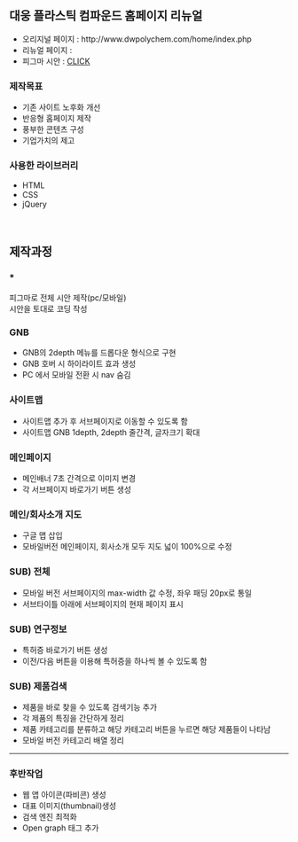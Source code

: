   <section>
  <h1>대웅 플라스틱 컴파운드 홈페이지 리뉴얼</h1>
    <ul>
      <li>오리지널 페이지 : http://www.dwpolychem.com/home/index.php</li>
      <li>리뉴얼 페이지 :
      </li>
      <li>피그마 시안 :
      <a href="https://www.figma.com/file/d5KFzIVfS9KdjTpokchvkV/%EB%8C%80%EC%9B%85-%ED%94%8C%EB%9D%BC%EC%8A%A4%ED%8B%B1-%EC%BB%B4%ED%8C%8C%EC%9A%B4%EB%94%A9-%EC%97%85%EC%B2%B4?node-id=0%3A1&t=5flNg1KbQSwcjLcf-1" alt="figma">CLICK</a>
      </li>
    </ul>
  </section>
  <section>
    <h3>제작목표</h3>
    <ul>
      <li>기존 사이트 노후화 개선</li>
      <li>반응형 홈페이지 제작</li>
      <li>풍부한 콘텐츠 구성 </li>
      <li>기업가치의 제고</li>
    </ul>
  </section>
  <section>
    <h3>사용한 라이브러리</h3>
    <ul>
      <li>HTML</li>
      <li>CSS</li>
      <li>jQuery</li>
    </ul>
  </section>
  <br>
  <section>
    <h2>제작과정</h2>
    <h3>*</h3>
    <p>
      피그마로 전체 시안 제작(pc/모바일)<br>
      시안을 토대로 코딩 작성
    </p>
    <h3>GNB</h3>
    <ul>
      <li>GNB의 2depth 메뉴를 드롭다운 형식으로 구현</li>
      <li>GNB 호버 시 하이라이트 효과 생성</li>
      <li>PC 에서 모바일 전환 시 nav 숨김 </li>
    </ul>
    <h3>사이트맵</h3>
    <ul>
      <li>사이트맵 추가 후 서브페이지로 이동할 수 있도록 함</li>
      <li>사이트맵 GNB 1depth, 2depth 줄간격, 글자크기 확대</li>
    </ul>
    <h3>메인페이지</h3>
    <ul>
      <li>메인배너 7초 간격으로 이미지 변경 </li>
      <li>각 서브페이지 바로가기 버튼 생성</li>
    </ul>
    <h3>메인/회사소개 지도</h3>
    <ul>
      <li>구글 맵 삽입</li>
      <li>모바일버전 메인페이지, 회사소개 모두 지도 넓이 100%으로 수정</li>
    </ul>
    <h3>SUB)  전체</h3>
    <ul>
      <li>모바일 버전 서브페이지의 max-width 값 수정, 좌우 패딩 20px로 통일</li>
      <li>서브타이틀 아래에 서브페이지의 현재 페이지 표시 </li>
    </ul>
    <h3>SUB)  연구정보</h3>
    <ul>
      <li>특허증 바로가기 버튼 생성</li>
      <li>이전/다음 버튼을 이용해 특허증을 하나씩 볼 수 있도록 함</li>
    </ul>
    <h3>SUB)  제품검색</h3>
    <ul>
      <li>제품을 바로 찾을 수 있도록 검색기능 추가</li>
      <li>각 제품의 특징을 간단하게 정리</li>
      <li>제품 카테고리를 분류하고 해당 카테고리 버튼을 누르면 해당 제품들이 나타남</li>
      <li>모바일 버전 카테고리 배열 정리</li>
    </ul>
    <hr>
    <h3>후반작업</h3>
    <ul>
      <li>웹 앱 아이콘(파비콘) 생성 </li>
      <li>대표 이미지(thumbnail)생성</li>
      <li>검색 엔진 최적화</li>
      <li>Open graph 태그 추가</li>
    </ul>
  </section>
